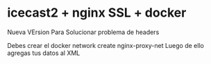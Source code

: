 # icecast2 + nginx SSL + docker  


Nueva VErsion Para Solucionar problema de headers

Debes crear el 
docker network create nginx-proxy-net
Luego de ello agregas tus datos al XML